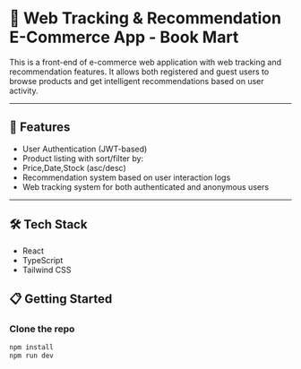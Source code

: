 # 🛒 Web Tracking & Recommendation E-Commerce App - Book Mart

This is a front-end of e-commerce web application with web tracking and recommendation features. It allows both registered and guest users to browse products and get intelligent recommendations based on user activity.

---

## 📌 Features

  - User Authentication (JWT-based)
  - Product listing with sort/filter by:
  - Price,Date,Stock (asc/desc)
  - Recommendation system based on user interaction logs
  - Web tracking system for both authenticated and anonymous users

---

## 🛠 Tech Stack
- React
- TypeScript
- Tailwind CSS


## 📋 Getting Started

### Clone the repo

```bash
npm install
npm run dev

